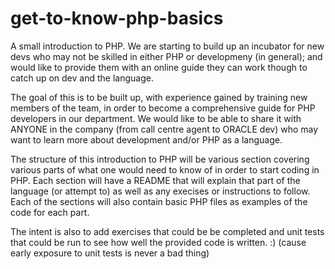 # get-to-know-php-basics
A small introduction to PHP. We are starting to build up an incubator for new devs who may not be skilled in either PHP or developmeny (in general); and would like to provide them with an online guide they can work though to catch up on dev and the language.

The goal of this is to be built up, with experience gained by training new members of the team, in order to become a comprehensive guide for PHP developers in our department. We would like to be able to share it with ANYONE in the company (from call centre agent to ORACLE dev) who may want to learn more about development and/or PHP as a language.

The structure of this introduction to PHP will be various section covering various parts of what one would need to know of in order to start coding in PHP. Each section will have a README that will explain that part of the language (or attempt to) as well as any execises or instructions to follow. Each of the sections will also contain basic PHP files as examples of the code for each part.

The intent is also to add exercises that could be be completed and unit tests that could be run to see how well the provided code is written. :) (cause early exposure to unit tests is never a bad thing) 
